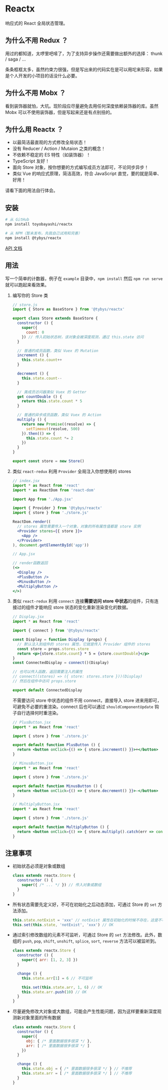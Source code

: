 # Reactx

响应式的 React 全局状态管理。

## 为什么不用 Redux ？

用过的都知道，太啰里吧嗦了，为了支持异步操作还需要做出额外的选择： thunk / saga / ...

条条框框太多，虽然约束力很强，但是写出来的代码实在是可以用坨来形容，如果是个人开发的小项目的话没什么必要。

## 为什么不用 Mobx ？

看到装饰器就怕，大坑。现阶段应尽量避免去用任何深度依赖装饰器的库。虽然 Mobx 可以不使用装饰器，但是写起来还是有点别扭的。

## 为什么用 Reactx ？

* 以最简洁最直观的方式修改全局状态！
* 没有 Reducer / Action / Mutaion 之类的概念！
* 不依赖不稳定的 ES 特性（如装饰器）！
* TypeScript 友好！
* 面向 Store 对象，按你想要的方式编写成员方法即可，不论同步异步！
* 类似 Vue 的响应式原理，简洁高效，符合 JavaScript 直觉，要的就是简单、好用！

请看下面的用法自行体会。

## 安装

```bash
# 从 GitHub
npm install toyobayashi/reactx

# 从 NPM（暂未发布，先我自己试用和完善）
npm install @tybys/reactx
```

[API 文档](./docs/api/index.md)

## 用法

写一个简单的计数器，例子在 `example` 目录中，`npm install` 然后 `npm run serve` 就可以跑起来看效果。

1. 编写你的 Store 类

    ```js
    // store.js
    import { Store as BaseStore } from '@tybys/reactx'

    export class Store extends BaseStore {
      constructor () {
        super({
          count: 0
        }) // 传入初始状态树，该对象会被深度观测，通过 this.state 访问
      }

      // 普通的成员函数，类似 Vuex 的 Mutation
      increment () {
        this.state.count++
      }

      decrement () {
        this.state.count--
      }

      // 类成员访问器类似 Vuex 的 Getter
      get countDouble () {
        return this.state.count * 5
      }

      // 普通的异步成员函数，类似 Vuex 的 Action
      multiply () {
        return new Promise((resolve) => {
          setTimeout(resolve, 500)
        }).then(() => {
          this.state.count *= 2
        })
      }
    }

    export const store = new Store()
    ```

2. 类似 `react-redux` 利用 `Provider` 全局注入你想使用的 stores

    ```jsx
    // index.jsx
    import * as React from 'react'
    import * as ReactDom from 'react-dom'

    import App from './App.jsx'

    import { Provider } from '@tybys/reactx'
    import { store } from './store.js'

    ReactDom.render((
      // stores 属性需要传入一个对象，对象的所有属性值都是 store 实例
      <Provider stores={{ store }}>
        <App />
      </Provider>
    ), document.getElementById('app'))
    ```

    ```jsx
    // App.jsx

    // render函数返回
    (<>
      <Display />
      <PlusButton />
      <MinusButton />
      <MultiplyButton />
    </>)
    ```

3. 类似 `react-redux` 利用 `connect` 连接**需要访问 store 中状态**的组件，只有连接过的组件才能响应 store 状态的变化重新渲染变化的数据。

    ```jsx
    // Display.jsx
    import * as React from 'react'

    import { connect } from '@tybys/reactx'

    const Display = function Display (props) {
      // 默认注入到组件的 stores 属性，它就是传入 Provider 组件的 stores
      const store = props.stores.store
      return <p>{store.state.count} * 5 = {store.countDouble}</p>
    }
    const ConnectedDisplay = connect()(Display)

    // 也可以传入函数，返回需要注入的属性
    // connect((stores) => ({ store: stores.store }))(Display)
    // 然后在组件中访问 props.store

    export default ConnectedDisplay
    ```

    不需要访问 store 中状态的组件不用 connect，直接导入 store 进来用即可，可避免不必要的重渲染。connect 后也可以通过 `shouldComponentUpdate` 钩子自行选择何时重渲染。

    ```jsx
    // PlusButton.jsx
    import * as React from 'react'

    import { store } from './store.js'

    export default function PlusButton () {
      return <button onClick={() => { store.increment() }}>+</button>
    }
    ```

    ```jsx
    // MinusButton.jsx
    import * as React from 'react'

    import { store } from './store.js'

    export default function MinusButton () {
      return <button onClick={() => { store.decrement() }}>-</button>
    }
    ```

    ```jsx
    // MultiplyButton.jsx
    import * as React from 'react'

    import { store } from './store.js'

    export default function MultiplyButton () {
      return <button onClick={() => { store.multiply().catch(err => console.log(err)) }}>* 2</button>
    }
    ```

## 注意事项

* 初始状态必须是对象或数组

    ```js
    class extends reactx.Store {
      constructor () {
        super({ /* ... */ }) // 传入对象或数组
      }
    }
    ```

* 所有状态需要先定义好，不可在初始化之后动态添加，可通过 Store 的 `set` 方法添加。

    ```js
    this.state.notExist = 'xxx' // notExist 属性在初始化的时候不存在，这是不可监听的
    this.set(this.state, 'notExist', 'xxx') // OK
    ```

* 通过索引修改数组的元素不可监听，可通过 Store 的 `set` 方法修改。此外，数组的 `push`, `pop`, `shift`, `unshift`, `splice`, `sort`, `reverse` 方法可以被监听到。

    ```js
    class extends reactx.Store {
      constructor () {
        super({ arr: [1, 2, 3] })
      }

      change () {
        this.state.arr[1] = 6 // 不可监听

        this.set(this.state.arr, 1, 6) // OK
        this.state.arr.push(10) // OK
      }
    }
    ```

* 尽量避免修改大对象或大数组，可能会产生性能问题，因为这样要重新深度观测新对象里面的所有数据

    ```js
    class extends reactx.Store {
      constructor () {
        super({ 
          obj: { /* 里面数据很多很深 */ },
          arr: [ /* 里面数据很多很深 */ ] 
        })
      }

      change () {
        this.state.obj = { /* 里面数据很多很深 */ } // 不推荐
        this.state.arr = [ /* 里面数据很多很深 */ ] // 不推荐
      }
    }
    ```